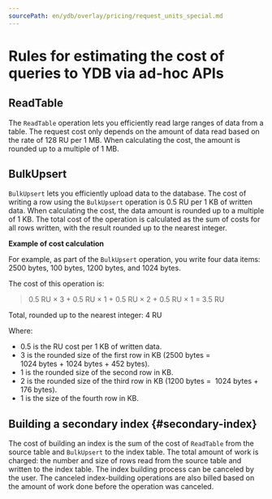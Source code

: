 ```yaml
---
sourcePath: en/ydb/overlay/pricing/request_units_special.md
---
```

# Rules for estimating the cost of queries to YDB via ad-hoc APIs

## ReadTable

   The `ReadTable` operation lets you efficiently read large ranges of data from a table. The request cost only depends on the amount of data read based on the rate of 128 RU per 1 MB. When calculating the cost, the amount is rounded up to a multiple of 1 MB.

## BulkUpsert

   `BulkUpsert` lets you efficiently upload data to the database. The cost of writing a row using the `BulkUpsert` operation is 0.5 RU per 1 KB of written data. When calculating the cost, the data amount is rounded up to a multiple of 1 KB. The total cost of the operation is calculated as the sum of costs for all rows written, with the result rounded up to the nearest integer.

   **Example of cost calculation**

   For example, as part of the `BulkUpsert` operation, you write four data items: 2500 bytes, 100 bytes, 1200 bytes, and 1024 bytes.

   The cost of this operation is:

   > 0.5 RU × 3 + 0.5 RU × 1 + 0.5 RU × 2 + 0.5 RU × 1 = 3.5 RU

Total, rounded up to the nearest integer: 4 RU

   Where:

   * 0.5 is the RU cost per 1 KB of written data.
   * 3 is the rounded size of the first row in KB (2500 bytes = 1024 bytes + 1024 bytes + 452 bytes).
   * 1 is the rounded size of the second row in KB.
   * 2 is the rounded size of the third row in KB (1200 bytes =  1024 bytes + 176 bytes).
   * 1 is the size of the fourth row in KB.

## Building a secondary index {#secondary-index}

   The cost of building an index is the sum of the cost of `ReadTable` from the source table and `BulkUpsert` to the index table. The total amount of work is charged: the number and size of rows read from the source table and written to the index table. The index building process can be canceled by the user. The canceled index-building operations are also billed based on the amount of work done before the operation was canceled.


